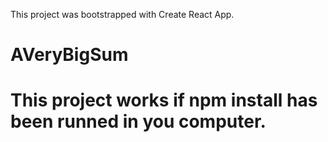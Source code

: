 This project was bootstrapped with Create React App.

# AVeryBigSum

# This project works if npm install has been runned in you computer.